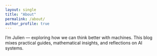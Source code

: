 ```yaml
---
layout: single
title: "About"
permalink: /about/
author_profile: true
---
```


I’m Julien — exploring how we can think better with machines.
This blog mixes practical guides, mathematical insights, and reflections on AI systems.
